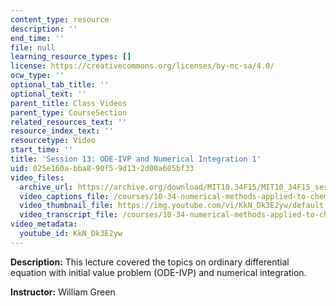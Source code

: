 ```yaml
---
content_type: resource
description: ''
end_time: ''
file: null
learning_resource_types: []
license: https://creativecommons.org/licenses/by-nc-sa/4.0/
ocw_type: ''
optional_tab_title: ''
optional_text: ''
parent_title: Class Videos
parent_type: CourseSection
related_resources_text: ''
resource_index_text: ''
resourcetype: Video
start_time: ''
title: 'Session 13: ODE-IVP and Numerical Integration 1'
uid: 025e160a-bba8-90f5-9d13-2d00a605bf33
video_files:
  archive_url: https://archive.org/download/MIT10.34F15/MIT10_34F15_ses13_300k.mp4
  video_captions_file: /courses/10-34-numerical-methods-applied-to-chemical-engineering-fall-2015/3f75efb0e4355b60a6d9bd59c03fd4a2_KkN_Dk3E2yw.vtt
  video_thumbnail_file: https://img.youtube.com/vi/KkN_Dk3E2yw/default.jpg
  video_transcript_file: /courses/10-34-numerical-methods-applied-to-chemical-engineering-fall-2015/9a610a09d15162096fb294545cd58686_KkN_Dk3E2yw.pdf
video_metadata:
  youtube_id: KkN_Dk3E2yw
---
```


**Description:** This lecture covered the topics on ordinary differential equation with initial value problem (ODE-IVP) and numerical integration.

**Instructor:** William Green

